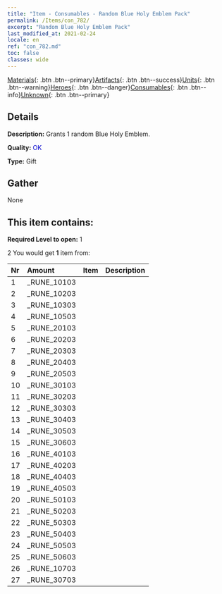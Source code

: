 ```yaml
---
title: "Item - Consumables - Random Blue Holy Emblem Pack"
permalink: /Items/con_782/
excerpt: "Random Blue Holy Emblem Pack"
last_modified_at: 2021-02-24
locale: en
ref: "con_782.md"
toc: false
classes: wide
---
```

 [Materials](/Items/){: .btn .btn--primary}[Artifacts](/Items/Artifacts/){: .btn .btn--success}[Units](/Items/Units/){: .btn .btn--warning}[Heroes](/Items/Heroes/){: .btn .btn--danger}[Consumables](/Items/Consumables/){: .btn .btn--info}[Unknown](/Items/Unknown/){: .btn .btn--primary}

## Details
 **Description:** Grants 1 random Blue Holy Emblem.

 **Quality:** <span style="color: #0000CD">OK</span>

 **Type:** Gift

## Gather

  None

## This item contains:

 **Required Level to open:** 1

 2 You would get **1** item  from:

  | Nr | Amount |     Item    | Description |
  |:---|:-------|:------------|:-----------:|
  | 1 | _RUNE_10103 | 
  | 2 | _RUNE_10203 | 
  | 3 | _RUNE_10303 | 
  | 4 | _RUNE_10503 | 
  | 5 | _RUNE_20103 | 
  | 6 | _RUNE_20203 | 
  | 7 | _RUNE_20303 | 
  | 8 | _RUNE_20403 | 
  | 9 | _RUNE_20503 | 
  | 10 | _RUNE_30103 | 
  | 11 | _RUNE_30203 | 
  | 12 | _RUNE_30303 | 
  | 13 | _RUNE_30403 | 
  | 14 | _RUNE_30503 | 
  | 15 | _RUNE_30603 | 
  | 16 | _RUNE_40103 | 
  | 17 | _RUNE_40203 | 
  | 18 | _RUNE_40403 | 
  | 19 | _RUNE_40503 | 
  | 20 | _RUNE_50103 | 
  | 21 | _RUNE_50203 | 
  | 22 | _RUNE_50303 | 
  | 23 | _RUNE_50403 | 
  | 24 | _RUNE_50503 | 
  | 25 | _RUNE_50603 | 
  | 26 | _RUNE_10703 | 
  | 27 | _RUNE_30703 | 
